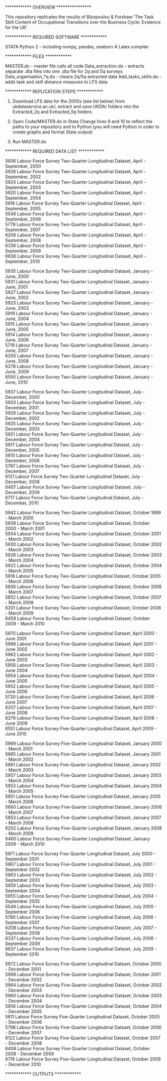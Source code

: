 ************ OVERVIEW ****************

This repository replicates the results of Bizopoulou & Forshaw 
'The Task Skill Content of Occupational Transitions over the Business Cycle: Evidence for the UK'

************ REQUIRED SOFTWARE ************

STATA
Python 2 - including numpy, pandas, seaborn
A Latex compiler

************ FILES ************

MASTER.do - master file calls all code
Data_extraction.do  - extracts separate .dta files into one .dta file for 2q and 5q surveys
Data_organisation_*q.do - cleans 2q/5q extracted data
Add_tasks_skills.do - adds task and skill distance measures to LFS data

************ REPLICATION STEPS ************


1. Download LFS data for the 2000s (see list below) from ukdataservice.ac.uk/, extract and save UKDA/ folders into the Extracted_2q and Extracted_5q folders

2. Open Code/MASTER.do in Stata
	Change lines 9 and 10 to reflect the paths to your repository and to Python
	(you will need Python in order to create graphs and format Stata output)
	
3. Run MASTER.do


************ REQUIRED DATA LIST ************

5936    Labour Force Survey Two-Quarter Longitudinal Dataset, April - September, 2000        
5928    Labour Force Survey Two-Quarter Longitudinal Dataset, April - September, 2002        
5924    Labour Force Survey Two-Quarter Longitudinal Dataset, April - September, 2003        
5920    Labour Force Survey Two-Quarter Longitudinal Dataset, April - September, 2004        
5916    Labour Force Survey Two-Quarter Longitudinal Dataset, April - September, 2005        
5548    Labour Force Survey Two-Quarter Longitudinal Dataset, April - September, 2006        
5779    Labour Force Survey Two-Quarter Longitudinal Dataset, April - September, 2007        
6206    Labour Force Survey Two-Quarter Longitudinal Dataset, April - September, 2008        
6336    Labour Force Survey Two-Quarter Longitudinal Dataset, April - September, 2009        
6636    Labour Force Survey Two-Quarter Longitudinal Dataset, April - September, 2010        

5935    Labour Force Survey Two-Quarter Longitudinal Dataset, January - June, 2000        
5931    Labour Force Survey Two-Quarter Longitudinal Dataset, January - June, 2001        
5927    Labour Force Survey Two-Quarter Longitudinal Dataset, January - June, 2002        
5923    Labour Force Survey Two-Quarter Longitudinal Dataset, January - June, 2003        
5919    Labour Force Survey Two-Quarter Longitudinal Dataset, January - June, 2004        
5915    Labour Force Survey Two-Quarter Longitudinal Dataset, January - June, 2005        
5914    Labour Force Survey Two-Quarter Longitudinal Dataset, January - June, 2006        
5719    Labour Force Survey Two-Quarter Longitudinal Dataset, January - June, 2007        
6205    Labour Force Survey Two-Quarter Longitudinal Dataset, January - June, 2008        
6278    Labour Force Survey Two-Quarter Longitudinal Dataset, January - June, 2009        
6550    Labour Force Survey Two-Quarter Longitudinal Dataset, January - June, 2010        

5937    Labour Force Survey Two-Quarter Longitudinal Dataset, July - December, 2000        
5933    Labour Force Survey Two-Quarter Longitudinal Dataset, July - December, 2001        
5929    Labour Force Survey Two-Quarter Longitudinal Dataset, July - December, 2002        
5925    Labour Force Survey Two-Quarter Longitudinal Dataset, July - December, 2003        
5921    Labour Force Survey Two-Quarter Longitudinal Dataset, July - December, 2004        
5917    Labour Force Survey Two-Quarter Longitudinal Dataset, July - December, 2005        
5610    Labour Force Survey Two-Quarter Longitudinal Dataset, July - December, 2006        
5797    Labour Force Survey Two-Quarter Longitudinal Dataset, July - December, 2007        
6121    Labour Force Survey Two-Quarter Longitudinal Dataset, July - December, 2008        
6407    Labour Force Survey Two-Quarter Longitudinal Dataset, July - December, 2009        
6717    Labour Force Survey Two-Quarter Longitudinal Dataset, July - December, 2010   

5942    Labour Force Survey Two-Quarter Longitudinal Dataset, October 1999 - March 2000        
5938    Labour Force Survey Two-Quarter Longitudinal Dataset, October 2000 - March 2001        
5934    Labour Force Survey Two-Quarter Longitudinal Dataset, October 2001 - March 2002        
5930    Labour Force Survey Two-Quarter Longitudinal Dataset, October 2002 - March 2003        
5926    Labour Force Survey Two-Quarter Longitudinal Dataset, October 2003 - March 2004        
5922    Labour Force Survey Two-Quarter Longitudinal Dataset, October 2004 - March 2005        
5918    Labour Force Survey Two-Quarter Longitudinal Dataset, October 2005 - March 2006        
5658    Labour Force Survey Two-Quarter Longitudinal Dataset, October 2006 - March 2007        
5852    Labour Force Survey Two-Quarter Longitudinal Dataset, October 2007 - March 2008        
6201    Labour Force Survey Two-Quarter Longitudinal Dataset, October 2008 - March 2009        
6459    Labour Force Survey Two-Quarter Longitudinal Dataset, October 2009 - March 2010

5970    Labour Force Survey Five-Quarter Longitudinal Dataset, April 2000 - June 2001    
5966    Labour Force Survey Five-Quarter Longitudinal Dataset, April 2001 - June 2002    
5962    Labour Force Survey Five-Quarter Longitudinal Dataset, April 2002 - June 2003    
5958    Labour Force Survey Five-Quarter Longitudinal Dataset, April 2003 - June 2004    
5954    Labour Force Survey Five-Quarter Longitudinal Dataset, April 2004 - June 2005    
5952    Labour Force Survey Five-Quarter Longitudinal Dataset, April 2005 - June 2006    
5720    Labour Force Survey Five-Quarter Longitudinal Dataset, April 2006 - June 2007    
6207    Labour Force Survey Five-Quarter Longitudinal Dataset, April 2007 - June 2008    
6279    Labour Force Survey Five-Quarter Longitudinal Dataset, April 2008 - June 2009    
6551    Labour Force Survey Five-Quarter Longitudinal Dataset, April 2009 - June 2010   

5969    Labour Force Survey Five-Quarter Longitudinal Dataset, January 2000 - March 2001    
5965    Labour Force Survey Five-Quarter Longitudinal Dataset, January 2001 - March 2002    
5961    Labour Force Survey Five-Quarter Longitudinal Dataset, January 2002 - March 2003    
5957    Labour Force Survey Five-Quarter Longitudinal Dataset, January 2003 - March 2004    
5953    Labour Force Survey Five-Quarter Longitudinal Dataset, January 2004 - March 2005    
5951    Labour Force Survey Five-Quarter Longitudinal Dataset, January 2005 - March 2006    
5660    Labour Force Survey Five-Quarter Longitudinal Dataset, January 2006 - March 2007    
5853    Labour Force Survey Five-Quarter Longitudinal Dataset, January 2007 - March 2008    
6202    Labour Force Survey Five-Quarter Longitudinal Dataset, January 2008 - March 2009    
6460    Labour Force Survey Five-Quarter Longitudinal Dataset, January 2009 - March 2010    

5971    Labour Force Survey Five-Quarter Longitudinal Dataset, July 2000 - September 2001    
5967    Labour Force Survey Five-Quarter Longitudinal Dataset, July 2001 - September 2002    
5963    Labour Force Survey Five-Quarter Longitudinal Dataset, July 2002 - September 2003    
5959    Labour Force Survey Five-Quarter Longitudinal Dataset, July 2003 - September 2004    
5955    Labour Force Survey Five-Quarter Longitudinal Dataset, July 2004 - September 2005    
5549    Labour Force Survey Five-Quarter Longitudinal Dataset, July 2005 - September 2006    
5780    Labour Force Survey Five-Quarter Longitudinal Dataset, July 2006 - September 2007    
6208    Labour Force Survey Five-Quarter Longitudinal Dataset, July 2007 - September 2008    
6337    Labour Force Survey Five-Quarter Longitudinal Dataset, July 2008 - September 2009    
6637    Labour Force Survey Five-Quarter Longitudinal Dataset, July 2009 - September 2010    

5972    Labour Force Survey Five-Quarter Longitudinal Dataset, October 2000 - December 2001    
5968    Labour Force Survey Five-Quarter Longitudinal Dataset, October 2001 - December 2002    
5964    Labour Force Survey Five-Quarter Longitudinal Dataset, October 2002 - December 2003    
5960    Labour Force Survey Five-Quarter Longitudinal Dataset, October 2003 - December 2004    
5956    Labour Force Survey Five-Quarter Longitudinal Dataset, October 2004 - December 2005    
5611    Labour Force Survey Five-Quarter Longitudinal Dataset, October 2005 - December 2006    
5798    Labour Force Survey Five-Quarter Longitudinal Dataset, October 2006 - December 2007    
6122    Labour Force Survey Five-Quarter Longitudinal Dataset, October 2007 - December 2008    
6408    Labour Force Survey Five-Quarter Longitudinal Dataset, October 2008 - December 2009    
6719    Labour Force Survey Five-Quarter Longitudinal Dataset, October 2009 - December 2010

************ OUTPUTS ************
